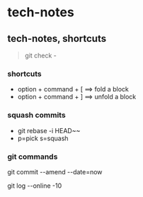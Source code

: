 # tech-notes
## tech-notes, shortcuts
> git check -

### shortcuts
* option + command + [  ==> fold a block
* option + command + ]  ==> unfold a block

### squash commits
* git rebase -i HEAD~~
* p=pick  s=squash

### git commands
git commit --amend --date=now

git log --online -10
